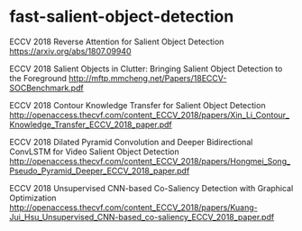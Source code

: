 # fast-salient-object-detection

ECCV 2018 Reverse Attention for Salient Object Detection https://arxiv.org/abs/1807.09940

ECCV 2018 Salient Objects in Clutter: Bringing Salient Object Detection to the Foreground http://mftp.mmcheng.net/Papers/18ECCV-SOCBenchmark.pdf

ECCV 2018 Contour Knowledge Transfer for Salient Object Detection http://openaccess.thecvf.com/content_ECCV_2018/papers/Xin_Li_Contour_Knowledge_Transfer_ECCV_2018_paper.pdf

ECCV 2018 Dilated Pyramid Convolution and Deeper Bidirectional ConvLSTM for Video Salient Object Detection http://openaccess.thecvf.com/content_ECCV_2018/papers/Hongmei_Song_Pseudo_Pyramid_Deeper_ECCV_2018_paper.pdf

ECCV 2018 Unsupervised CNN-based Co-Saliency Detection with Graphical Optimization http://openaccess.thecvf.com/content_ECCV_2018/papers/Kuang-Jui_Hsu_Unsupervised_CNN-based_co-saliency_ECCV_2018_paper.pdf
